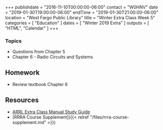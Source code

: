 +++
publishdate = "2016-11-10T00:00:00-06:00"
contact = "W0HNV"
date = "2019-01-30T19:00:00-06:00"
endTime = "2019-01-30T21:00:00-06:00"
location = "West Fargo Public Library"
title = "Winter Extra Class Week 5"
categories = [ "Education" ]
dates = [ "Winter 2019 Extra" ]
outputs = [ "HTML", "Calendar" ]
+++

### Topics 

* Questions from Chapter 5
* Chapter 6 - Radio Circuits and Systems

## Homework

* Review textbook Chapter 6

## Resources

* [ARRL Extra Class Manual Study Guide](http://www.arrl.org/files/file/Extra%20Class%20License%20Manual/ECLM%2011th%20edition/ECLM%202016%20Studyguide.pdf)
* [RRRA Course Supplement]({{< relref "/files/rrra-course-supplement.md" >}})
